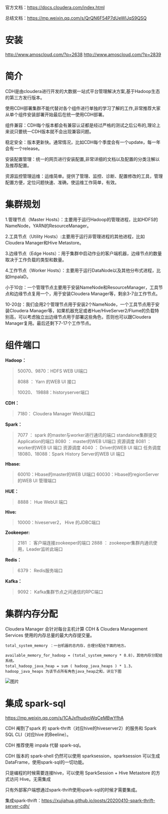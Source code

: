 官方文档：https://docs.cloudera.com/index.html

总结文档：https://mp.weixin.qq.com/s/QrQN6F54P7dUeWIJqS9QSQ



# 安装

http://www.amoscloud.com/?p=2638
http://www.amoscloud.com/?p=2839



# 简介

CDH是由cloudera进行开发的大数据一站式平台管理解决方案,基于Hadoop生态的第三方发行版本。

使用CDH部署集群不能代替对各个组件进行单独的学习了解的工作,非常推荐大家从单个组件安装部署开始最后在统一使用CDH部署。



组件兼容：CDH每个版本都会有兼容认证都是经过严格的测试之后公布的,理论上来说只要统一CDH版本就不会出现兼容问题。

稳定安全：版本更新快。通常情况，比如CDH每个季度会有一个update，每一年会有一个release。

安装配置管理：统一的网页进行安装配置,非常详细的文档以及配置的分类注解以及推荐配置。

资源监控管理运维：运维简单。提供了管理、监控、诊断、配置修改的工具，管理配置方便，定位问题快速、准确，使运维工作简单，有效。



# 集群规划

1.管理节点（Master Hosts）：主要用于运行Hadoop的管理进程，比如HDFS的NameNode，YARN的ResourceManager。

2.工具节点（Utility Hosts）:主要用于运行非管理进程的其他进程，比如Cloudera Manager和Hive Metastore。

3.边缘节点（Edge Hosts）：用于集群中启动作业的客户端机器，边缘节点的数量取决于工作负载的类型和数量。

4.工作节点（Worker Hosts）：主要用于运行DataNode以及其他分布式进程，比如ImpalaD。



小于10台：一个管理节点主要用于安装NameNode和ResourceManager，工具节点和边缘节点复用一个，用于安装Cloudera Manager等，剩余3-7台工作节点。

10-20台：我们会用2个管理节点用于安装2个NameNode，一个工具节点用于安装Cloudera Manager等，如果机器充足或者Hue/HiveServer2/Flume的负载特别高，可以考虑独立出边缘节点用于部署这些角色，否则也可以跟Cloudera Manager复用。最后还剩下7-17个工作节点。



# 组件端口

**Hadoop：**

> 50070、9870：HDFS WEB UI端口
>
> 8088 ： Yarn 的WEB UI 接口
>
> 10020、  19888：historyserver端口



**CDH：**

> 7180： Cloudera Manager WebUI端口



**Spark：**

> 7077 ： spark 的master与worker进行通讯的端口 standalone集群提交Application的端口
> 8080 ： master的WEB UI端口 资源调度
> 8081 ： worker的WEB UI 端口 资源调度
> 4040 ： Driver的WEB UI 端口 任务调度
> 18080、18088：Spark History Server的WEB UI 端口



**Hbase:**

> 60010：Hbase的master的WEB UI端口
> 60030：Hbase的regionServer的WEB UI 管理端口



**HUE：**

> 8888： Hue WebUI 端口



**Hive:**

> 10000：hiveserver2， Hive 的JDBC端口



**Zookeeper:**

> 2181 ： 客户端连接zookeeper的端口
> 2888 ： zookeeper集群内通讯使用，Leader监听此端口



**Redis：**

> 6379： Redis服务端口



**Kafka：**

> 9092： Kafka集群节点之间通信的RPC端口



# 集群内存分配

Cloudera Manager 会针对每台主机计算 CDH & Cloudera Management Services 使用的内存总量的最大内存提交量。

```
total_system_memory ：一台机器的总内存，合理分配给下面的地方。

available_memory_for_hadoop = (total_system_memory * 0.8)，其他内存分配给系统。
total_hadoop_java_heap = sum ( hadoop_java_heaps ) * 1.3，hadoop_java_heaps 为该节点所有角色java_heap之和，详见下图
```

![图片](picture/640)



# 集成 spark-sql

https://mp.weixin.qq.com/s/1CAJxfhudvoWqCeMBwYfhA



CDH 阉割了spark 的 spark-thrift（对应hive的hiveserver2）的服务和 Spark SQL CLI（对应hive 的Beeline）。

CDH 推荐使用 impala 代替 spark-sql。



CDH 版本的 spark-shell 仍然可以使用 sparksession，sparksession 可以生成DataFrame，使用spark-sql的一切功能。

只是编程的时候需要连接hive，可以使用 SparkSession + Hive Metastore 的方式访问 Hive。无需集成



只有外部客户端想通过spark-thrift使用spark-sql的时候才需要集成。

集成spark-thrift：https://xujiahua.github.io/posts/20200410-spark-thrift-server-cdh/







































































































































































